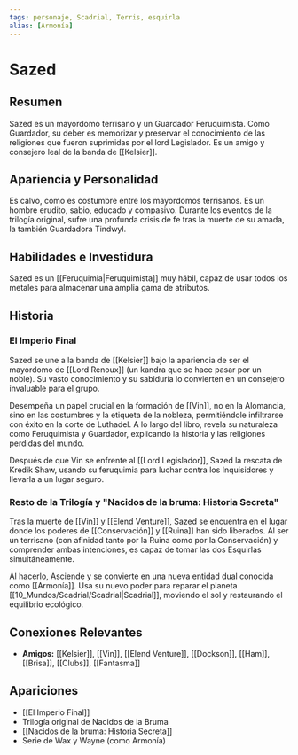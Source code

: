 ```yaml
---
tags: personaje, Scadrial, Terris, esquirla
alias: [Armonía]
---
```


# Sazed

## Resumen
Sazed es un mayordomo terrisano y un Guardador Feruquimista. Como Guardador, su deber es memorizar y preservar el conocimiento de las religiones que fueron suprimidas por el lord Legislador. Es un amigo y consejero leal de la banda de [[Kelsier]].

## Apariencia y Personalidad
Es calvo, como es costumbre entre los mayordomos terrisanos. Es un hombre erudito, sabio, educado y compasivo. Durante los eventos de la trilogía original, sufre una profunda crisis de fe tras la muerte de su amada, la también Guardadora Tindwyl.

## Habilidades e Investidura
Sazed es un [[Feruquimia|Feruquimista]] muy hábil, capaz de usar todos los metales para almacenar una amplia gama de atributos.

## Historia

### El Imperio Final
Sazed se une a la banda de [[Kelsier]] bajo la apariencia de ser el mayordomo de [[Lord Renoux]] (un kandra que se hace pasar por un noble). Su vasto conocimiento y su sabiduría lo convierten en un consejero invaluable para el grupo.

Desempeña un papel crucial en la formación de [[Vin]], no en la Alomancia, sino en las costumbres y la etiqueta de la nobleza, permitiéndole infiltrarse con éxito en la corte de Luthadel. A lo largo del libro, revela su naturaleza como Feruquimista y Guardador, explicando la historia y las religiones perdidas del mundo.

Después de que Vin se enfrente al [[Lord Legislador]], Sazed la rescata de Kredik Shaw, usando su feruquimia para luchar contra los Inquisidores y llevarla a un lugar seguro.

### Resto de la Trilogía y "Nacidos de la bruma: Historia Secreta"
Tras la muerte de [[Vin]] y [[Elend Venture]], Sazed se encuentra en el lugar donde los poderes de [[Conservación]] y [[Ruina]] han sido liberados. Al ser un terrisano (con afinidad tanto por la Ruina como por la Conservación) y comprender ambas intenciones, es capaz de tomar las dos Esquirlas simultáneamente.

Al hacerlo, Asciende y se convierte en una nueva entidad dual conocida como [[Armonía]]. Usa su nuevo poder para reparar el planeta [[10_Mundos/Scadrial/Scadrial|Scadrial]], moviendo el sol y restaurando el equilibrio ecológico.

## Conexiones Relevantes
* **Amigos:** [[Kelsier]], [[Vin]], [[Elend Venture]], [[Dockson]], [[Ham]], [[Brisa]], [[Clubs]], [[Fantasma]]

## Apariciones
* [[El Imperio Final]]
* Trilogía original de Nacidos de la Bruma
* [[Nacidos de la bruma: Historia Secreta]]
* Serie de Wax y Wayne (como Armonía)

